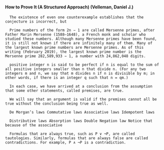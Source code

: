 #### How to Prove It (A Structured Approach) (Velleman, Daniel J.)
      The existence of even one counterexample establishes that the conjecture is incorrect, but

      Prime numbers of the form 2n − 1 are called Mersenne primes, after Father Marin Mersenne (1588–1648), a French monk and scholar who studied these numbers. Although many Mersenne primes have been found, it is still not known if there are infinitely many of them. Many of the largest known prime numbers are Mersenne primes. As of this writing (February 2019), the largest known prime number is the Mersenne prime 282,589,933 − 1, a number with 24,862,048 digits.

      positive integer n is said to be perfect if n is equal to the sum of all positive integers smaller than n that divide n. (For any two integers m and n, we say that m divides n if n is divisible by m; in other words, if there is an integer q such that n = qm.)

      In each case, we have arrived at a conclusion from the assumption that some other statements, called premises, are true.

      We will say that an argument is valid if the premises cannot all be true without the conclusion being true as well.

      De Morgan’s laws Commutative laws Associative laws Idempotent laws

      Distributive laws Absorption laws Double Negation law Notice that because of the associative

      Formulas that are always true, such as P ∨ ¬P, are called tautologies. Similarly, formulas that are always false are called contradictions. For example, P ∧ ¬P is a contradiction.

